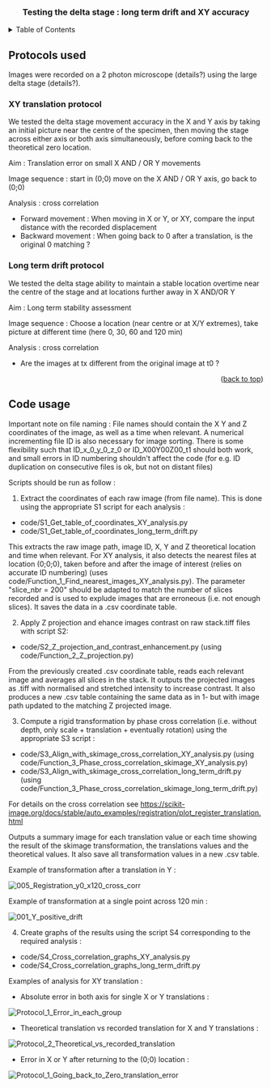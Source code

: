
<a name="readme-top"></a>

<h3 align="center">Testing the delta stage : long term drift and XY accuracy</h3>


<!-- TABLE OF CONTENTS -->
<details>
  <summary>Table of Contents</summary>
  <ol>
    <li>
	<a href="#Testing_overview">Protocols used</a>
	 <ul>
        <li><a href="#XY_analysis_protocol">XY translation protocol</a></li>
        <li><a href="#Drift_protocol">Long term drift protocol</a></li>
      </ul>
    <li>
      <a href="#Code">Code usage</a>
    </li>
      </ul>
    </li>
  </ol>
</details>



<!-- Protocols used -->
## Protocols used

Images were recorded on a 2 photon microscope (details?) using the large delta stage
(details?).

<!--  XY translation protocol-->
### XY translation protocol

We tested the delta stage movement accuracy in the X and Y axis by taking an initial picture 
near the centre of the specimen, then moving the stage across either axis or both axis simultaneously, 
before coming back to the theoretical zero location.

Aim : Translation error on small X AND / OR Y movements

Image sequence : start in (0;0) move on the X AND / OR Y axis, go back to (0;0)

Analysis : cross correlation
* Forward movement : When moving in X or Y, or XY, compare the input distance with the recorded displacement 
* Backward movement : When going back to 0 after a translation, is the original 0 matching ?

<!-- Long term drift protocol-->
### Long term drift protocol

We tested the delta stage ability to maintain a stable location overtime near the centre of the stage and 
at locations further away in X AND/OR Y

Aim : Long term stability assessment

Image sequence : Choose a location (near centre or at X/Y extremes), 
take picture at different time (here 0, 30, 60 and 120 min)

Analysis : cross correlation
* Are the images at tx different from the original image at t0 ?

<p align="right">(<a href="#readme-top">back to top</a>)</p>


## Code usage

Important note on file naming : File names should contain the X Y and Z coordinates of the image, 
as well as a time when relevant. A numerical incrementing file ID is also necessary for image sorting. 
There is some flexibility such that ID_x_0_y_0_z_0 or ID_X00Y00Z00_t1 should both work, 
and small errors in ID numbering shouldn't affect the code (for e.g. ID duplication on consecutive files is ok, but not on distant files)

Scripts should be run as follow : 

1. Extract the coordinates of each raw image (from file name). This is done using the appropriate S1 script for each analysis :
* code/S1_Get_table_of_coordinates_XY_analysis.py
* code/S1_Get_table_of_coordinates_long_term_drift.py

This extracts the raw image path, image ID, X, Y and Z theoretical location and time when relevant.
For XY analysis, it also detects the nearest files at location (0;0;0), taken before and after the image of interest (relies on accurate ID numbering)
 (uses code/Function_1_Find_nearest_images_XY_analysis.py).
The parameter "slice_nbr = 200" should be adapted to match the number of slices recorded 
and is used to explude images that are erroneous (i.e. not enough slices).
It saves the data in a .csv coordinate table.

2. Apply  Z projection and ehance images contrast on raw stack.tiff files with script S2:
* code/S2_Z_projection_and_contrast_enhancement.py (using code/Function_2_Z_projection.py)

From the previously created .csv coordinate table, reads each relevant image and averages all slices in the stack.
It outputs the projected images as .tiff with normalised and stretched intensity to increase contrast.
It also produces a new .csv table containing the same data as in 1- but with image path updated to the matching Z projected image.

3. Compute a rigid transformation by phase cross correlation (i.e. without depth, only scale + translation + eventually rotation) using the appropriate S3 script :
* code/S3_Align_with_skimage_cross_correlation_XY_analysis.py (using code/Function_3_Phase_cross_correlation_skimage_XY_analysis.py)
* code/S3_Align_with_skimage_cross_correlation_long_term_drift.py (using code/Function_3_Phase_cross_correlation_skimage_long_term_drift.py)

For details on the cross correlation see https://scikit-image.org/docs/stable/auto_examples/registration/plot_register_translation.html

Outputs a summary image for each translation value or each time showing the result of the skimage transformation, the translations values and the theoretical values.
It also save all transformation values in a new .csv table.

Example of transformation after a translation in Y : 

![005_Registration_y0_x120_cross_corr](https://github.com/Open-2-Photon-Microscope/OF-larger-delta-stage/assets/83412687/b335a413-7616-4240-809f-57d132664fbb)

Example of transformation at a single point across 120 min :

![001_Y_positive_drift](https://github.com/Open-2-Photon-Microscope/OF-larger-delta-stage/assets/83412687/f5af734c-3b2a-4741-b056-f839e9fcdbbf)


4. Create graphs of the results using the script S4 corresponding to the required analysis :
* code/S4_Cross_correlation_graphs_XY_analysis.py
* code/S4_Cross_correlation_graphs_long_term_drift.py

Examples of analysis for XY translation :
* Absolute error in both axis for single X or Y translations :
  
![Protocol_1_Error_in_each_group](https://github.com/Open-2-Photon-Microscope/OF-larger-delta-stage/assets/83412687/7a8926c2-c487-4e2d-b65d-5362eb3acd61)

* Theoretical translation vs recorded translation for X and Y translations :
  
![Protocol_2_Theoretical_vs_recorded_translation](https://github.com/Open-2-Photon-Microscope/OF-larger-delta-stage/assets/83412687/f7939ec2-631f-494d-a9fb-feaae46cf590)

* Error in X or Y after returning to the (0;0) location : 

![Protocol_1_Going_back_to_Zero_translation_error](https://github.com/Open-2-Photon-Microscope/OF-larger-delta-stage/assets/83412687/8fada742-8c01-4391-a916-a8fcf7927c4b)

